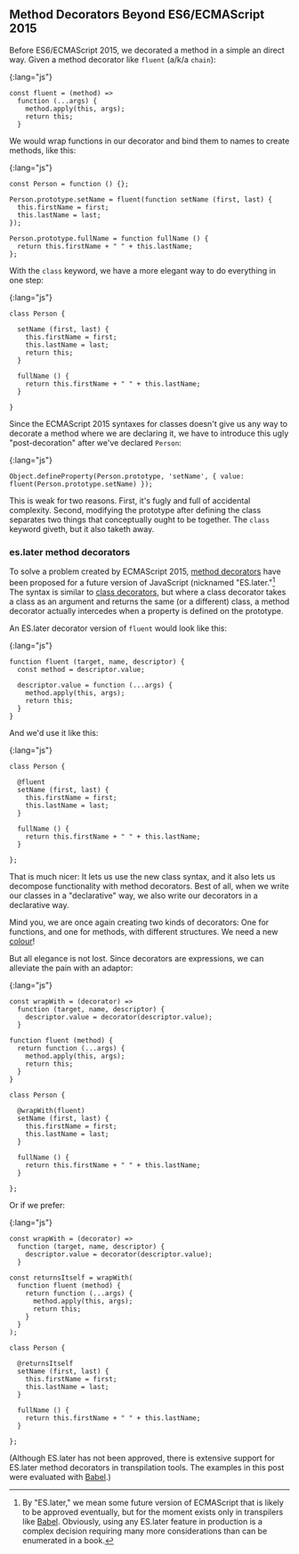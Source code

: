 ## Method Decorators Beyond ES6/ECMAScript 2015

Before ES6/ECMAScript 2015, we decorated a method in a simple an direct way. Given a method decorator like `fluent` (a/k/a `chain`):

{:lang="js"}
~~~~~~~~
const fluent = (method) =>
  function (...args) {
    method.apply(this, args);
    return this;
  }
~~~~~~~~

We would wrap functions in our decorator and bind them to names to create methods, like this:

{:lang="js"}
~~~~~~~~
const Person = function () {};

Person.prototype.setName = fluent(function setName (first, last) {
  this.firstName = first;
  this.lastName = last;
});

Person.prototype.fullName = function fullName () {
  return this.firstName + " " + this.lastName;
};
~~~~~~~~

With the `class` keyword, we have a more elegant way to do everything in one step:

{:lang="js"}
~~~~~~~~
class Person {

  setName (first, last) {
    this.firstName = first;
    this.lastName = last;
    return this;
  }

  fullName () {
    return this.firstName + " " + this.lastName;
  }

}
~~~~~~~~

Since the ECMAScript 2015 syntaxes for classes doesn't give us any way to decorate a method where we are declaring it, we have to introduce this ugly "post-decoration" after we've declared `Person`:

{:lang="js"}
~~~~~~~~
Object.defineProperty(Person.prototype, 'setName', { value: fluent(Person.prototype.setName) });
~~~~~~~~

This is weak for two reasons. First, it's fugly and full of accidental complexity. Second, modifying the prototype after defining the class separates two things that conceptually ought to be together. The `class` keyword giveth, but it also taketh away.

### es.later method decorators

To solve a problem created by ECMAScript 2015, [method decorators] have been proposed for a future version of JavaScript (nicknamed "ES.later."[^ESdotlater] The syntax is similar to [class decorators](#es-later-class-decorators), but where a class decorator takes a class as an argument and returns the same (or a different) class, a method decorator actually intercedes when a property is defined on the prototype.

[^ESdotlater]: By "ES.later," we mean some future version of ECMAScript that is likely to be approved eventually, but for the moment exists only in transpilers like [Babel](http://babeljs.io). Obviously, using any ES.later feature in production is a complex decision requiring many more considerations than can be enumerated in a book.

An ES.later decorator version of `fluent` would look like this:

{:lang="js"}
~~~~~~~~
function fluent (target, name, descriptor) {
  const method = descriptor.value;

  descriptor.value = function (...args) {
    method.apply(this, args);
    return this;
  }
}
~~~~~~~~

And we'd use it like this:

{:lang="js"}
~~~~~~~~
class Person {

  @fluent
  setName (first, last) {
    this.firstName = first;
    this.lastName = last;
  }

  fullName () {
    return this.firstName + " " + this.lastName;
  }

};
~~~~~~~~

That is much nicer: It lets us use the new class syntax, and it also lets us decompose functionality with method decorators. Best of all, when we write our classes in a "declarative" way, we also write our decorators in a declarative way.

Mind you, we are once again creating two kinds of decorators: One for functions, and one for methods, with different structures. We need a new [colour](#symmetry)!

But all elegance is not lost. Since decorators are expressions, we can alleviate the pain with an adaptor:

{:lang="js"}
~~~~~~~~
const wrapWith = (decorator) =>
  function (target, name, descriptor) {
    descriptor.value = decorator(descriptor.value);
  }

function fluent (method) {
  return function (...args) {
    method.apply(this, args);
    return this;
  }
}

class Person {

  @wrapWith(fluent)
  setName (first, last) {
    this.firstName = first;
    this.lastName = last;
  }

  fullName () {
    return this.firstName + " " + this.lastName;
  }

};
~~~~~~~~

Or if we prefer:

{:lang="js"}
~~~~~~~~
const wrapWith = (decorator) =>
  function (target, name, descriptor) {
    descriptor.value = decorator(descriptor.value);
  }

const returnsItself = wrapWith(
  function fluent (method) {
    return function (...args) {
      method.apply(this, args);
      return this;
    }
  }
);

class Person {

  @returnsItself
  setName (first, last) {
    this.firstName = first;
    this.lastName = last;
  }

  fullName () {
    return this.firstName + " " + this.lastName;
  }

};
~~~~~~~~

[method decorators]: https://github.com/wycats/javascript-decorators

(Although ES.later has not been approved, there is extensive support for ES.later method decorators in transpilation tools. The examples in this post were evaluated with [Babel](http://babeljs.io).)
